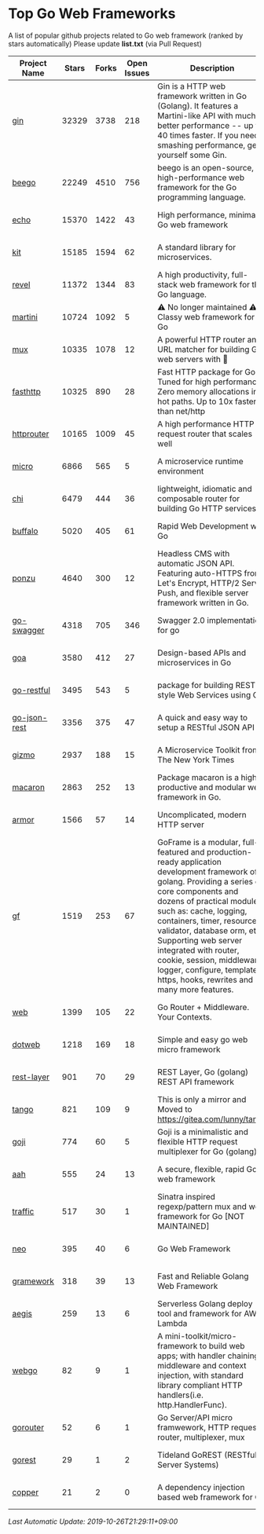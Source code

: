 # Top Go Web Frameworks
A list of popular github projects related to Go web framework (ranked by stars automatically)
Please update **list.txt** (via Pull Request)

| Project Name | Stars | Forks | Open Issues | Description | Last Commit |
| ------------ | ----- | ----- | ----------- | ----------- | ----------- |
| [gin](https://github.com/gin-gonic/gin) | 32329 | 3738 | 218 | Gin is a HTTP web framework written in Go (Golang). It features a Martini-like API with much better performance -- up to 40 times faster. If you need smashing performance, get yourself some Gin. | 2019-10-26 06:20:35 |
| [beego](https://github.com/astaxie/beego) | 22249 | 4510 | 756 | beego is an open-source, high-performance web framework for the Go programming language. | 2019-10-23 14:22:52 |
| [echo](https://github.com/labstack/echo) | 15370 | 1422 | 43 | High performance, minimalist Go web framework | 2019-10-24 21:59:52 |
| [kit](https://github.com/go-kit/kit) | 15185 | 1594 | 62 | A standard library for microservices. | 2019-10-18 12:22:45 |
| [revel](https://github.com/revel/revel) | 11372 | 1344 | 83 | A high productivity, full-stack web framework for the Go language. | 2018-10-30 13:23:52 |
| [martini](https://github.com/go-martini/martini) | 10724 | 1092 | 5 | ⚠️ No longer maintained ⚠️  Classy web framework for Go | 2017-01-21 21:58:54 |
| [mux](https://github.com/gorilla/mux) | 10335 | 1078 | 12 | A powerful HTTP router and URL matcher for building Go web servers with 🦍 | 2019-10-24 12:12:56 |
| [fasthttp](https://github.com/valyala/fasthttp) | 10325 | 890 | 28 | Fast HTTP package for Go. Tuned for high performance. Zero memory allocations in hot paths. Up to 10x faster than net/http | 2019-10-25 06:55:11 |
| [httprouter](https://github.com/julienschmidt/httprouter) | 10165 | 1009 | 45 | A high performance HTTP request router that scales well | 2019-10-05 17:17:06 |
| [micro](https://github.com/micro/micro) | 6866 | 565 | 5 | A microservice runtime environment | 2019-10-25 22:46:17 |
| [chi](https://github.com/go-chi/chi) | 6479 | 444 | 36 | lightweight, idiomatic and composable router for building Go HTTP services | 2019-10-03 10:28:42 |
| [buffalo](https://github.com/gobuffalo/buffalo) | 5020 | 405 | 61 | Rapid Web Development w/ Go | 2019-10-16 20:20:07 |
| [ponzu](https://github.com/ponzu-cms/ponzu) | 4640 | 300 | 12 | Headless CMS with automatic JSON API. Featuring auto-HTTPS from Let's Encrypt, HTTP/2 Server Push, and flexible server framework written in Go. | 2019-10-04 20:56:03 |
| [go-swagger](https://github.com/go-swagger/go-swagger) | 4318 | 705 | 346 | Swagger 2.0 implementation for go | 2019-10-23 15:02:22 |
| [goa](https://github.com/goadesign/goa) | 3580 | 412 | 27 | Design-based APIs and microservices in Go | 2019-10-24 17:36:12 |
| [go-restful](https://github.com/emicklei/go-restful) | 3495 | 543 | 5 | package for building REST-style Web Services using Go | 2019-10-19 05:43:45 |
| [go-json-rest](https://github.com/ant0ine/go-json-rest) | 3356 | 375 | 47 | A quick and easy way to setup a RESTful JSON API | 2017-09-13 04:12:08 |
| [gizmo](https://github.com/nytimes/gizmo) | 2937 | 188 | 15 | A Microservice Toolkit from The New York Times | 2019-10-14 14:37:37 |
| [macaron](https://github.com/go-macaron/macaron) | 2863 | 252 | 13 | Package macaron is a high productive and modular web framework in Go. | 2019-10-19 23:13:54 |
| [armor](https://github.com/labstack/armor) | 1566 | 57 | 14 | Uncomplicated, modern HTTP server | 2019-08-03 18:10:09 |
| [gf](https://github.com/gogf/gf) | 1519 | 253 | 67 | GoFrame is a modular, full-featured and production-ready application development framework of golang. Providing a series of core components and dozens of practical modules, such as: cache, logging, containers, timer, resource, validator, database orm, etc. Supporting web server integrated with router, cookie, session, middleware, logger, configure, template, https, hooks, rewrites and many more features.  | 2019-10-26 02:58:07 |
| [web](https://github.com/gocraft/web) | 1399 | 105 | 22 | Go Router + Middleware. Your Contexts. | 2019-02-07 15:06:52 |
| [dotweb](https://github.com/devfeel/dotweb) | 1218 | 169 | 18 | Simple and easy go web micro framework | 2019-10-23 02:18:33 |
| [rest-layer](https://github.com/rs/rest-layer) | 901 | 70 | 29 | REST Layer, Go (golang) REST API framework | 2019-09-09 11:00:41 |
| [tango](https://github.com/lunny/tango) | 821 | 109 | 9 | This is only a mirror and Moved to https://gitea.com/lunny/tango | 2019-05-17 03:31:10 |
| [goji](https://github.com/goji/goji) | 774 | 60 | 5 | Goji is a minimalistic and flexible HTTP request multiplexer for Go (golang) | 2019-01-26 23:58:29 |
| [aah](https://github.com/go-aah/aah) | 555 | 24 | 13 | A secure, flexible, rapid Go web framework | 2019-10-12 08:09:30 |
| [traffic](https://github.com/gravityblast/traffic) | 517 | 30 | 1 | Sinatra inspired regexp/pattern mux and web framework for Go [NOT MAINTAINED] | 2015-11-26 21:31:07 |
| [neo](https://github.com/ivpusic/neo) | 395 | 40 | 6 | Go Web Framework | 2017-08-14 23:54:31 |
| [gramework](https://github.com/gramework/gramework) | 318 | 39 | 13 | Fast and Reliable Golang Web Framework | 2019-06-28 11:08:04 |
| [aegis](https://github.com/tmaiaroto/aegis) | 259 | 13 | 6 | Serverless Golang deploy tool and framework for AWS Lambda | 2019-07-28 17:59:41 |
| [webgo](https://github.com/bnkamalesh/webgo) | 82 | 9 | 1 | A mini-toolkit/micro-framework to build web apps; with handler chaining, middleware and context injection, with standard library compliant HTTP handlers(i.e. http.HandlerFunc). | 2019-10-16 03:42:32 |
| [gorouter](https://github.com/vardius/gorouter) | 52 | 6 | 1 | Go Server/API micro framwework, HTTP request router, multiplexer, mux | 2019-10-20 06:28:42 |
| [gorest](https://github.com/tideland/gorest) | 29 | 1 | 2 | Tideland GoREST (RESTful Server Systems) | 2017-11-10 13:00:37 |
| [copper](https://github.com/tusharsoni/copper) | 21 | 2 | 0 | A dependency injection based web framework for Go | 2019-08-26 23:39:11 |

*Last Automatic Update: 2019-10-26T21:29:11+09:00*